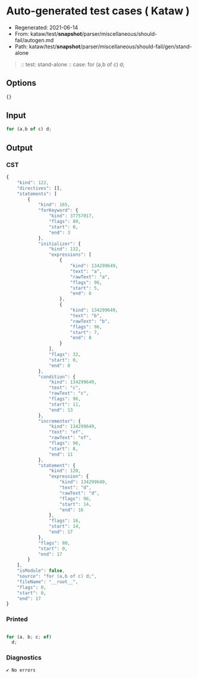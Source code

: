 # Auto-generated test cases ( Kataw )
- Regenerated: 2021-06-14
- From: kataw/test/__snapshot__/parser/miscellaneous/should-fail/autogen.md
- Path: kataw/test/__snapshot__/parser/miscellaneous/should-fail/gen/stand-alone
> :: test: stand-alone
> :: case: for (a,b of c) d;
## Options

`````js
{}
`````
## Input

`````js
for (a,b of c) d;
`````
## Output

### CST

```javascript
{
    "kind": 122,
    "directives": [],
    "statements": [
        {
            "kind": 165,
            "forKeyword": {
                "kind": 37757017,
                "flags": 80,
                "start": 0,
                "end": 3
            },
            "initializer": {
                "kind": 132,
                "expressions": [
                    {
                        "kind": 134299649,
                        "text": "a",
                        "rawText": "a",
                        "flags": 96,
                        "start": 5,
                        "end": 6
                    },
                    {
                        "kind": 134299649,
                        "text": "b",
                        "rawText": "b",
                        "flags": 96,
                        "start": 7,
                        "end": 8
                    }
                ],
                "flags": 32,
                "start": 0,
                "end": 8
            },
            "condition": {
                "kind": 134299649,
                "text": "c",
                "rawText": "c",
                "flags": 96,
                "start": 11,
                "end": 13
            },
            "incrementor": {
                "kind": 134299649,
                "text": "of",
                "rawText": "of",
                "flags": 96,
                "start": 8,
                "end": 11
            },
            "statement": {
                "kind": 120,
                "expression": {
                    "kind": 134299649,
                    "text": "d",
                    "rawText": "d",
                    "flags": 96,
                    "start": 14,
                    "end": 16
                },
                "flags": 16,
                "start": 14,
                "end": 17
            },
            "flags": 80,
            "start": 0,
            "end": 17
        }
    ],
    "isModule": false,
    "source": "for (a,b of c) d;",
    "fileName": "__root__",
    "flags": 0,
    "start": 0,
    "end": 17
}
```

### Printed

```javascript

for (a, b; c; of)
  d;

```

### Diagnostics

```javascript
✔ No errors
```

